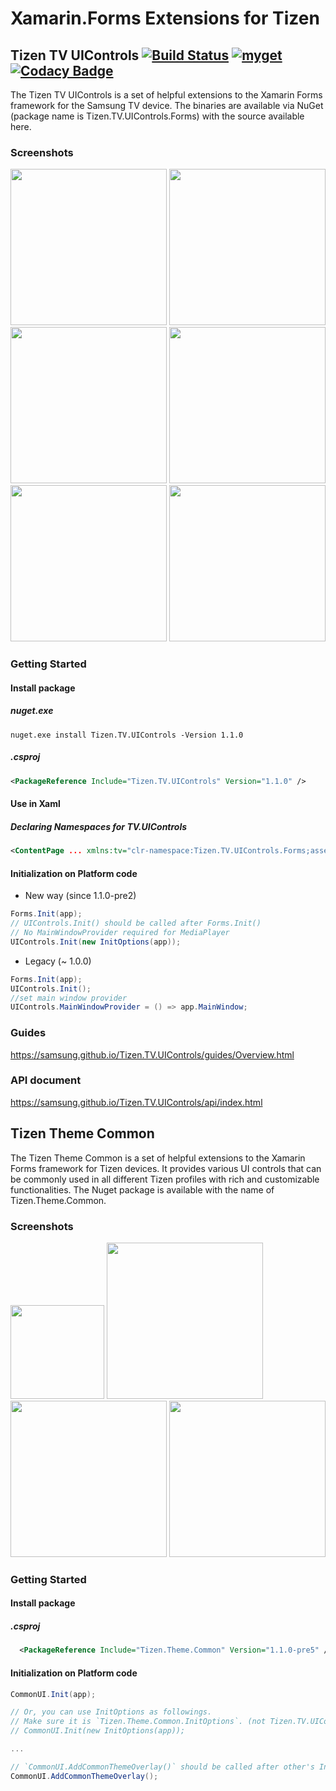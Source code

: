 # Xamarin.Forms Extensions for Tizen

## Tizen TV UIControls [![Build Status](http://13.124.0.26:8080/job/Tizen.TV.UIControls/job/Release/badge/icon)](http://13.124.0.26:8080/job/Tizen.TV.UIControls/job/Release/) [![myget](https://img.shields.io/tizen.myget/dotnet/vpre/Tizen.TV.UIControls.svg)](https://tizen.myget.org/feed/dotnet/package/nuget/Tizen.TV.UIControls) [![Codacy Badge](https://api.codacy.com/project/badge/Grade/b441d26bd57c490c820748c5724abda4)](https://www.codacy.com/project/TizenNET/Tizen.TV.UIControls/dashboard?utm_source=github.com&amp;utm_medium=referral&amp;utm_content=Samsung/Tizen.TV.UIControls&amp;utm_campaign=Badge_Grade_Dashboard)

The Tizen TV UIControls is a set of helpful extensions to the Xamarin Forms framework for the Samsung TV device. The binaries are available via NuGet (package name is Tizen.TV.UIControls.Forms) with the source available here.

### Screenshots
<img src=https://user-images.githubusercontent.com/1029155/42200625-34b8332a-7ecf-11e8-9494-5f97cf4c3e60.gif width=250> <img src=https://user-images.githubusercontent.com/1029155/42200629-3742fb16-7ecf-11e8-82ea-dc8dd5fd9619.gif width=250> <img src=https://user-images.githubusercontent.com/1029155/42200631-3b63edcc-7ecf-11e8-8435-31e12c5ed79e.gif width=250> <img src=https://user-images.githubusercontent.com/1029155/42200633-3d5b9396-7ecf-11e8-91c2-72f3d1003360.gif width=250> <img src=https://user-images.githubusercontent.com/1029155/42200637-4685077c-7ecf-11e8-9984-4c68048da265.gif width=250> <img src=https://user-images.githubusercontent.com/1029155/42200638-489afd3c-7ecf-11e8-981d-8f27169ee8c0.gif width=250>

### Getting Started
#### Install package 
##### nuget.exe
```
nuget.exe install Tizen.TV.UIControls -Version 1.1.0
```
##### .csproj
```xml
<PackageReference Include="Tizen.TV.UIControls" Version="1.1.0" />
```
#### Use in Xaml
##### Declaring Namespaces for TV.UIControls
``` xml
<ContentPage ... xmlns:tv="clr-namespace:Tizen.TV.UIControls.Forms;assembly=Tizen.TV.UIControls.Forms" ...>
```
#### Initialization on Platform code
- New way (since 1.1.0-pre2)
``` c#
Forms.Init(app);
// UIControls.Init() should be called after Forms.Init() 
// No MainWindowProvider required for MediaPlayer
UIControls.Init(new InitOptions(app));
```

- Legacy (~ 1.0.0)
``` c#
Forms.Init(app);
UIControls.Init();
//set main window provider
UIControls.MainWindowProvider = () => app.MainWindow;
```

### Guides
 https://samsung.github.io/Tizen.TV.UIControls/guides/Overview.html
### API document
 https://samsung.github.io/Tizen.TV.UIControls/api/index.html


## Tizen Theme Common
The Tizen Theme Common is a set of helpful extensions to the Xamarin Forms framework for Tizen devices. It provides various UI controls that can be commonly used in all different Tizen profiles with rich and customizable functionalities. The Nuget package is available with the name of Tizen.Theme.Common.

### Screenshots
<img src=https://user-images.githubusercontent.com/14328614/111264257-8753bf00-866a-11eb-8c70-e4257f11811f.gif width=150> <img src=https://user-images.githubusercontent.com/14328614/111265008-cfbfac80-866b-11eb-92f3-c6123af54adb.gif width=250>
<img src=https://user-images.githubusercontent.com/1029155/96542067-4e423900-12dc-11eb-8d0c-5d97c1b304e5.gif width=250> <img src=https://user-images.githubusercontent.com/14328614/111270455-398f8480-8673-11eb-9016-f35b24c0c328.gif width=250>

### Getting Started
#### Install package
##### .csproj
```xml
  <PackageReference Include="Tizen.Theme.Common" Version="1.1.0-pre5" />
```
#### Initialization on Platform code
```cs
CommonUI.Init(app);

// Or, you can use InitOptions as followings. 
// Make sure it is `Tizen.Theme.Common.InitOptions`. (not Tizen.TV.UIControls.InitOptions)
// CommonUI.Init(new InitOptions(app));

...

// `CommonUI.AddCommonThemeOverlay()` should be called after other's Init including `Forms.Init()` and `UIControls.Init()`
CommonUI.AddCommonThemeOverlay();
```
